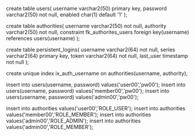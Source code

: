 create table users(
    username varchar2(50) primary key,
    password varchar2(50) not null,
    enabled char(1) default '1'
);

create table authorities(
    username varchar2(50) not null,
    authority varchar2(50) not null,
    constraint fk_authorites_users foreign key(username)
        references users(username)
);

create table persistent_logins(
    username varchar2(64) not null,
    series varchar2(64) primary key,
    token varchar2(64) not null,
    last_user timestamp not null
);

create unique index ix_auth_username on authorities(username, authority);

insert into users(username, password) values('user00','pw00');
insert into users(username, password) values('member00','pw00');
insert into users(username, password) values('admin00','pw00');

insert into authorities values('user00','ROLE_USER');
insert into authorities values('member00','ROLE_MEMBER');
insert into authorities values('admin00','ROLE_ADMIN');
insert into authorities values('admin00','ROLE_MEMBER');